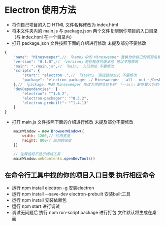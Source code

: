 # Electron 使用方法

- 将你自己项目的入口 HTML 文件名称修改为 index.html
- 将本文件夹内的 main.js 与 package.json 两个文件复制到你项目的入口目录（与 index.html 在一个目录内）
- 打开 package.json 文件按照下面的介绍进行修改 未提及部分不要修改

```javascript
{
    "name": "Minesweeper",// 「name」中的 Minesweeper 替换为你自己的项目名称他是你程序的名字
    "version": "0.1.0",// 「version」是你程序的版本号 可以不用修改
    "main": "./main.js",// 「main」 入口地址 不要修改
    "scripts": {
        "start": "electron .",// 「start」 测试启动方式 不要修改
        "package": "electron-packager ./ Minesweeper --all --out ~/Desktop/Minesweeper --version 1.6.2 --overwrite --icon=./20170309040842376_easyicon_net_128.icns"
    },// 「package」中的 Minesweeper 修改为你的项目名称 「--all」是你要大包的平台 如果是 all 会打包为全平台 如果改为 「--Mac」则只打包为 mac 应用  --platform=win32 --arch=x64 打包win应用「~/Desktop/Minesweeper」是大包后文件的生成地址 默认是桌面 可自行修改「--icon=」后面的部分是你打包应用的图标地址 自行替换
    "devDependencies": {
        "electron": "^1.6.2",
        "electron-packager": "^8.5.2",
        "electron-prebuilt": "^1.4.13"
    }
}
```
- 打开 main.js 文件按照下面的介绍进行修改 未提及部分不要修改
```javascript
    mainWindow = new BrowserWindow({
        width: 1200,// 应用宽度
        height: 800// 应用的高度
    })
```
```javascript
    // 注释后将不显示调试工具
    mainWindow.webContents.openDevTools()
```
## 在命令行工具中找的你的项目入口目录 执行相应命令
- 运行 npm install electron -g 安装electron
- 运行 npm install --save-dev electron-prebuilt 安装built工具
- 运行 npm install 安装依赖包
- 运行 npm start 进行调试
- 调试无问题后 执行 npm run-script package 进行打包 文件默认将生成在桌面
